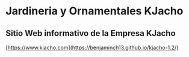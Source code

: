 # Jardineria y Ornamentales     KJacho
## Sitio Web informativo de la Empresa KJacho

[https://www.kjacho.com](https://benjaminch13.github.io/kjacho-1.2/)
